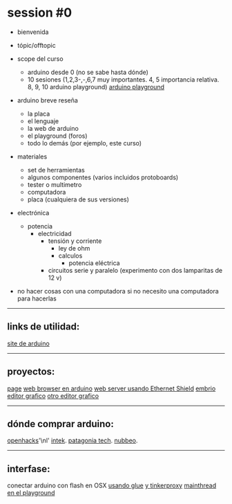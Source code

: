 session #0
==========

+ bienvenida
+ tópic/offtopic
+ scope del curso
	+ arduino desde 0 (no se sabe hasta dónde)
	+ 10 sesiones (1,2,3-,-,6,7 muy importantes. 4, 5 importancia relativa. 8, 9, 10 arduino playground) [arduino playground](playground.arduino.cc)

+ arduino breve reseña
	+ la placa
	+ el lenguaje
	+ la web de arduino
	+ el playground (foros)
	+ todo lo demás (por ejemplo, este curso)

+ materiales
	+ set de herramientas
	+ algunos componentes (varios incluidos protoboards)
	+ tester o multimetro
	+ computadora
	+ placa (cualquiera de sus versiones)

+ electrónica
	+ potencia
		+ electricidad
			+ tensión y corriente
				+ ley de ohm
				+ calculos
					+ potencia eléctrica
			+ circuitos serie y paralelo (experimento con dos lamparitas de 12 v)

+ no hacer cosas con una computadora si no necesito una computadora para hacerlas

________________________________________________________________________________________

links de utilidad:
------------------
[site de arduino](http://arduino.cc/en/Reference/HomePage)

________________________________________________________________________________________

proyectos:
----------
[page](README.md)
[web browser en arduino](http://hackaday.com/2014/10/05/web-browser-pushes-arduinos-limits/)
[web server usando Ethernet Shield](http://www.instructables.com/id/Arduino-Ethernet-Shield-Tutorial/)
[embrio editor grafico](http://www.open-electronics.org/embrio-a-visual-real-time-development-tool-for-the-arduino/?utm_content=buffere63e8&utm_medium=social&utm_source=facebook.com&utm_campaign=buffer)
[otro editor grafico](http://www.visuino.com/)
________________________________________________________________________________________

dónde comprar arduino:
----------------------

[openhacks](https://www.openhacks.com/index.php)'\nl'
[intek](http://www.intekelectronica.com.ar/index.php).
[patagonia tech](http://compras.patagoniatecnology.com/).
[nubbeo](http://eshops.mercadolibre.com.ar/nubbeo).

________________________________________________________________________________________

interfase:
----------
conectar arduino con flash en OSX
[usando glue](http://www.kasperkamperman.com/blog/arduino/arduino-flash-communication-as3/)
[y tinkerproxy](https://code.google.com/p/tinkerit/wiki/TinkerProxy)
[mainthread en el playground](http://playground.arduino.cc/Interfacing/Flash)
